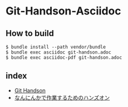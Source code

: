# Git-Handson-Asciidoc

## How to build

```
$ bundle install --path vendor/bundle
$ bundle exec asciidoc git-handson.adoc
$ bundle exec asciidoc-pdf git-handson.adoc
```

## index

- [Git Handson](git-handson.adoc)
- [なんにんかで作業するためのハンズオン](git-handson2.adoc)